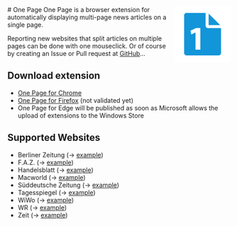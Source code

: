 <img align="right" src="assets/icon-128.png" width="128">
# One Page
One Page is a browser extension for automatically displaying multi-page news articles on a single page.

Reporting new websites that split articles on multiple pages can be done with one mouseclick.
Or of course by creating an Issue or Pull request at [GitHub](https://github.com/pablotheissen/OnePage/)…

## Download extension
* [One Page for Chrome](https://chrome.google.com/webstore/detail/one-page/dbjlpgoniabijgdpmdabdkfonjhcccpf)
* [One Page for Firefox](https://addons.mozilla.org/en-US/firefox/addon/one-page/) (not validated yet)
* One Page for Edge will be published as soon as Microsoft allows the upload of extensions to the Windows Store

## Supported Websites
* Berliner Zeitung (→ [example](http://www.berliner-zeitung.de/berlin/stadtratskandidat-in-neukoelln-schwul--migranten-lehrer--afd-politiker-25608022))
* F.A.Z. (→ [example](http://www.faz.net/-gqe-8s7et))
* Handelsblatt (→ [example](http://www.handelsblatt.com/19311926.html))
* Macworld (→ [example](http://www.macworld.co.uk/feature/mac-software/best-alternatives-itunes-for-mac-best-music-players-for-macos-3653318/))
* Süddeutsche Zeitung (→ [example](http://sz.de/1.3348711))
* Tagesspiegel (→ [example](http://www.tagesspiegel.de/19282294.html))
* WiWo (→ [example](https://www.wiwo.de/19311936.html))
* WR (→ [example](http://www.wr.de/-id6647514.html))
* Zeit (→ [example](http://www.zeit.de/wirtschaft/unternehmen/2017-01/rossmann-dm-drogerie-preiskampf-mitarbeiter-image))
